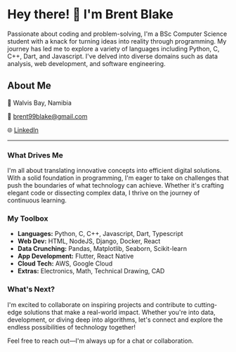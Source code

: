 # Hey there! 👋 I'm Brent Blake

Passionate about coding and problem-solving, I'm a BSc Computer Science student with a knack for turning ideas into reality through programming. My journey has led me to explore a variety of languages including Python, C, C++, Dart, and Javascript. I've delved into diverse domains such as data analysis, web development, and software engineering.

## About Me

📍 Walvis Bay, Namibia

📧 brent99blake@gmail.com

🌐 [LinkedIn](https://linkedin.com/in/brentvblake)

---

### What Drives Me

I'm all about translating innovative concepts into efficient digital solutions. With a solid foundation in programming, I'm eager to take on challenges that push the boundaries of what technology can achieve. Whether it's crafting elegant code or dissecting complex data, I thrive on the journey of continuous learning.

### My Toolbox

- **Languages:** Python, C, C++, Javascript, Dart, Typescript
- **Web Dev:** HTML, NodeJS, Django, Docker, React
- **Data Crunching:** Pandas, Matplotlib, Seaborn, Scikit-learn
- **App Development:** Flutter, React Native
- **Cloud Tech:** AWS, Google Cloud
- **Extras:** Electronics, Math, Technical Drawing, CAD

### What's Next?

I'm excited to collaborate on inspiring projects and contribute to cutting-edge solutions that make a real-world impact. Whether you're into data, development, or diving deep into algorithms, let's connect and explore the endless possibilities of technology together!

Feel free to reach out—I'm always up for a chat or collaboration.

